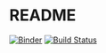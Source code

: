 README
======

[![Binder](https://mybinder.org/badge.svg)](https://mybinder.org/v2/gh/CellMigStandOrg/CMSO-training/master)
[![Build Status](https://travis-ci.org/CellMigStandOrg/CMSO-training.png)](http://travis-ci.org/CellMigStandOrg/CMSO-training)
